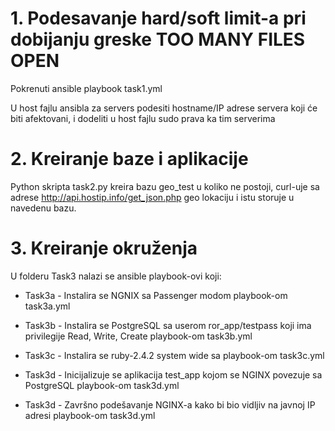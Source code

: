 # 1. Podesavanje hard/soft limit-a pri dobijanju greske TOO MANY FILES OPEN

Pokrenuti ansible playbook task1.yml

U host fajlu ansibla za servers podesiti hostname/IP adrese servera koji će biti afektovani, i dodeliti u host fajlu sudo prava ka tim serverima


# 2. Kreiranje baze i aplikacije

Python skripta task2.py kreira bazu geo_test u koliko ne postoji, curl-uje sa adrese http://api.hostip.info/get_json.php
geo lokaciju i istu storuje u navedenu bazu.

# 3. Kreiranje okruženja

U folderu Task3 nalazi se ansible playbook-ovi koji:

- Task3a - Instalira se NGNIX sa Passenger modom playbook-om task3a.yml

- Task3b - Instalira se PostgreSQL sa userom ror_app/testpass koji ima privilegije Read, Write, Create playbook-om task3b.yml

- Task3c - Instalira se ruby-2.4.2 system wide sa playbook-om task3c.yml

- Task3d - Inicijalizuje se aplikacija test_app kojom se NGINX povezuje sa PostgreSQL playbook-om task3d.yml

- Task3d - Završno podešavanje NGINX-a kako bi bio vidljiv na javnoj IP adresi playbook-om task3d.yml
